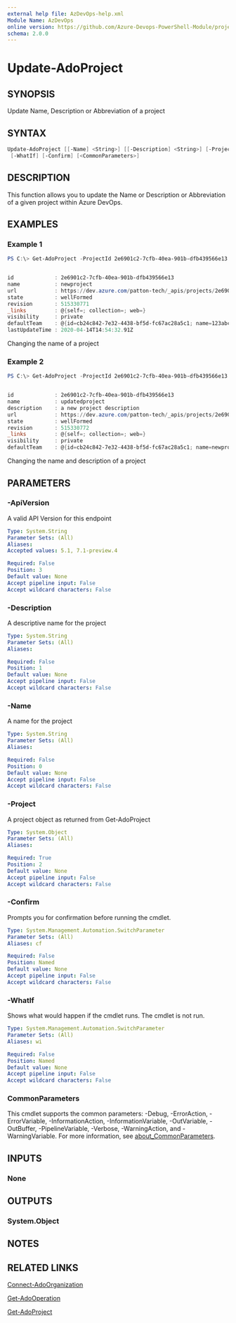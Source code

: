 ```yaml
---
external help file: AzDevOps-help.xml
Module Name: AzDevOps
online version: https://github.com/Azure-Devops-PowerShell-Module/projects/blob/master/docs/Update-AdoProject.md#update-adoproject
schema: 2.0.0
---
```


# Update-AdoProject

## SYNOPSIS

Update Name, Description or Abbreviation of a project

## SYNTAX

```powershell
Update-AdoProject [[-Name] <String>] [[-Description] <String>] [-Project] <Object> [[-ApiVersion] <String>]
 [-WhatIf] [-Confirm] [<CommonParameters>]
```

## DESCRIPTION

This function allows you to update the Name or Description or Abbreviation of a
given project within Azure DevOps.

## EXAMPLES

### Example 1

```powershell
PS C:\> Get-AdoProject -ProjectId 2e6901c2-7cfb-40ea-901b-dfb439566e13 |Update-AdoProject -Name newproject


id             : 2e6901c2-7cfb-40ea-901b-dfb439566e13
name           : newproject
url            : https://dev.azure.com/patton-tech/_apis/projects/2e6901c2-7cfb-40ea-901b-dfb439566e13
state          : wellFormed
revision       : 515330771
_links         : @{self=; collection=; web=}
visibility     : private
defaultTeam    : @{id=cb24c842-7e32-4438-bf5d-fc67ac28a5c1; name=123abc Team; url=https://dev.azure.com/patton-tech/_apis/projects/2e6901c2-7cfb-40ea-901b-dfb439566e13/teams/cb24c842-7e32-4438-bf5d-fc67ac28a5c1}
lastUpdateTime : 2020-04-14T14:54:32.91Z
```

Changing the name of a project

### Example 2

```powershell
PS C:\> Get-AdoProject -ProjectId 2e6901c2-7cfb-40ea-901b-dfb439566e13 |Update-AdoProject -Name updatedproject -Description 'a new project description'


id             : 2e6901c2-7cfb-40ea-901b-dfb439566e13
name           : updatedproject
description    : a new project description
url            : https://dev.azure.com/patton-tech/_apis/projects/2e6901c2-7cfb-40ea-901b-dfb439566e13
state          : wellFormed
revision       : 515330772
_links         : @{self=; collection=; web=}
visibility     : private
defaultTeam    : @{id=cb24c842-7e32-4438-bf5d-fc67ac28a5c1; name=newproject Team; url=https://dev.azure.com/patton-tech/_apis/projects/2e6901c2-7cfb-40ea-901b-dfb439566e13/teams/cb24c842-7e32-4438-bf5d-fc67ac28a5c1}
```

Changing the name and description of a project

## PARAMETERS

### -ApiVersion

A valid API Version for this endpoint

```yaml
Type: System.String
Parameter Sets: (All)
Aliases:
Accepted values: 5.1, 7.1-preview.4

Required: False
Position: 3
Default value: None
Accept pipeline input: False
Accept wildcard characters: False
```

### -Description

A descriptive name for the project

```yaml
Type: System.String
Parameter Sets: (All)
Aliases:

Required: False
Position: 1
Default value: None
Accept pipeline input: False
Accept wildcard characters: False
```

### -Name

A name for the project

```yaml
Type: System.String
Parameter Sets: (All)
Aliases:

Required: False
Position: 0
Default value: None
Accept pipeline input: False
Accept wildcard characters: False
```

### -Project

A project object as returned from Get-AdoProject

```yaml
Type: System.Object
Parameter Sets: (All)
Aliases:

Required: True
Position: 2
Default value: None
Accept pipeline input: False
Accept wildcard characters: False
```

### -Confirm

Prompts you for confirmation before running the cmdlet.

```yaml
Type: System.Management.Automation.SwitchParameter
Parameter Sets: (All)
Aliases: cf

Required: False
Position: Named
Default value: None
Accept pipeline input: False
Accept wildcard characters: False
```

### -WhatIf

Shows what would happen if the cmdlet runs.
The cmdlet is not run.

```yaml
Type: System.Management.Automation.SwitchParameter
Parameter Sets: (All)
Aliases: wi

Required: False
Position: Named
Default value: None
Accept pipeline input: False
Accept wildcard characters: False
```

### CommonParameters

This cmdlet supports the common parameters: -Debug, -ErrorAction, -ErrorVariable, -InformationAction, -InformationVariable, -OutVariable, -OutBuffer, -PipelineVariable, -Verbose, -WarningAction, and -WarningVariable. For more information, see [about_CommonParameters](http://go.microsoft.com/fwlink/?LinkID=113216).

## INPUTS

### None

## OUTPUTS

### System.Object

## NOTES

## RELATED LINKS

[Connect-AdoOrganization](https://github.com/Azure-Devops-PowerShell-Module/core/blob/master/docs/Connect-AdoOrganization.md#connect-adoorganization)

[Get-AdoOperation](https://github.com/Azure-Devops-PowerShell-Module/core/blob/master/docs/Connect-AdoOrganization.md#get-adooperation)

[Get-AdoProject](https://github.com/Azure-Devops-PowerShell-Module/core/blob/master/docs/Connect-AdoOrganization.md#get-adoproject)

